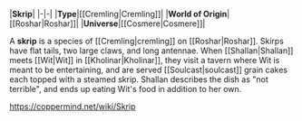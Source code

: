 |**Skrip**|
|-|-|
|**Type**|[[Cremling\|Cremling]]|
|**World of Origin**|[[Roshar\|Roshar]]|
|**Universe**|[[Cosmere\|Cosmere]]|

A **skrip** is a species of [[Cremling\|cremling]] on [[Roshar\|Roshar]].
Skirps have flat tails, two large claws, and long antennae.
When [[Shallan\|Shallan]] meets [[Wit\|Wit]] in [[Kholinar\|Kholinar]], they visit a tavern where Wit is meant to be entertaining, and are served [[Soulcast\|soulcast]] grain cakes each topped with a steamed skrip. Shallan describes the dish as "not terrible", and ends up eating Wit's food in addition to her own.



https://coppermind.net/wiki/Skrip